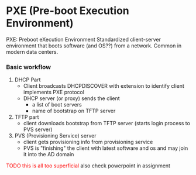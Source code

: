 # PXE (Pre-boot Execution Environment)

PXE: Preboot eXecution Environment
Standardized client-server environment that boots software (and OS??) from a network. 
Common in modern data centers.


### Basic workflow
1. DHCP Part
    - Client broadcasts DHCPDISCOVER with extension to identify client implements PXE protocol
    - DHCP server (or proxy) sends the client
        -  a list of boot servers
        - name of bootstrap on TFTP server
2. TFTP part
    - client downloads bootstrap from TFTP server (starts login process to PVS server)
3. PVS (Provisioning Service) server
    - client gets provisioning info from provisioning service
    - PVS is "finishing" the client with latest software and os and may join it into the AD domain




<span style="color:red">TODO this is all too superficial</span> also check powerpoint in assignment